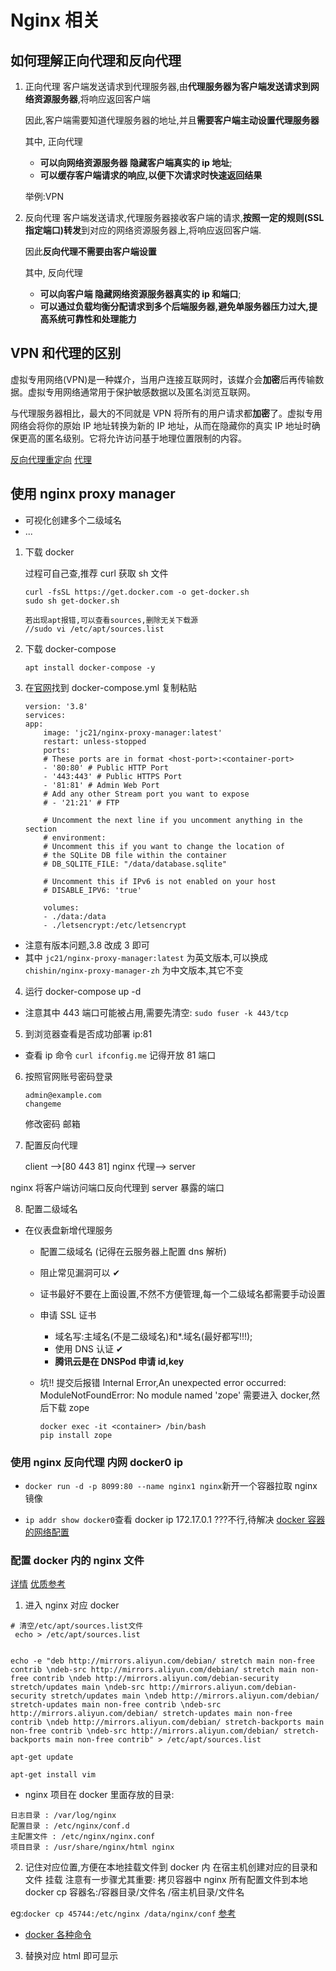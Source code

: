 # Nginx 相关

## 如何理解正向代理和反向代理

1. 正向代理
   客户端发送请求到代理服务器,由**代理服务器为客户端发送请求到网络资源服务器**,将响应返回客户端

   因此,客户端需要知道代理服务器的地址,并且**需要客户端主动设置代理服务器**

   其中, 正向代理

   - **可以向网络资源服务器 隐藏客户端真实的 ip 地址**;
   - **可以缓存客户端请求的响应,以便下次请求时快速返回结果**

   举例:VPN

2. 反向代理
   客户端发送请求,代理服务器接收客户端的请求,**按照一定的规则(SSL 指定端口)转发**到对应的网络资源服务器上,将响应返回客户端.

   因此**反向代理不需要由客户端设置**

   其中, 反向代理

   - **可以向客户端 隐藏网络资源服务器真实的 ip 和端口**;
   - **可以通过负载均衡分配请求到多个后端服务器,避免单服务器压力过大,提高系统可靠性和处理能力**

## VPN 和代理的区别

虚拟专用网络(VPN)是一种媒介，当用户连接互联网时，该媒介会**加密**后再传输数据。虚拟专用网络通常用于保护敏感数据以及匿名浏览互联网。

与代理服务器相比，最大的不同就是 VPN 将所有的用户请求都**加密**了。虚拟专用网络会将你的原始 IP 地址转换为新的 IP 地址，从而在隐藏你的真实 IP 地址时确保更高的匿名级别。它将允许访问基于地理位置限制的内容。

[反向代理重定向](https://blog.csdn.net/cbuy888/article/details/82625112)
[代理](https://zhuanlan.zhihu.com/p/451825018)

## 使用 nginx proxy manager

- 可视化创建多个二级域名
- ...

1. 下载 docker

   过程可自己查,推荐 curl 获取 sh 文件

   ```
   curl -fsSL https://get.docker.com -o get-docker.sh
   sudo sh get-docker.sh

   若出现apt报错,可以查看sources,删除无关下载源
   //sudo vi /etc/apt/sources.list
   ```

2. 下载 docker-compose
   ```
   apt install docker-compose -y
   ```
3. 在[官网](https://nginxproxymanager.com/setup/#running-the-app)找到 docker-compose.yml
   复制粘贴

   ```
   version: '3.8'
   services:
   app:
       image: 'jc21/nginx-proxy-manager:latest'
       restart: unless-stopped
       ports:
       # These ports are in format <host-port>:<container-port>
       - '80:80' # Public HTTP Port
       - '443:443' # Public HTTPS Port
       - '81:81' # Admin Web Port
       # Add any other Stream port you want to expose
       # - '21:21' # FTP

       # Uncomment the next line if you uncomment anything in the section
       # environment:
       # Uncomment this if you want to change the location of
       # the SQLite DB file within the container
       # DB_SQLITE_FILE: "/data/database.sqlite"

       # Uncomment this if IPv6 is not enabled on your host
       # DISABLE_IPV6: 'true'

       volumes:
       - ./data:/data
       - ./letsencrypt:/etc/letsencrypt
   ```

- 注意有版本问题,3.8 改成 3 即可
- 其中 `jc21/nginx-proxy-manager:latest` 为英文版本,可以换成 `chishin/nginx-proxy-manager-zh` 为中文版本,其它不变

4. 运行 docker-compose up -d

- 注意其中 443 端口可能被占用,需要先清空:
  `sudo fuser -k 443/tcp`

5. 到浏览器查看是否成功部署 ip:81

- 查看 ip 命令 `curl ifconfig.me`
  记得开放 81 端口

6. 按照官网账号密码登录

   ```
   admin@example.com
   changeme
   ```

   修改密码 邮箱

7. 配置反向代理

   client -->[80 443 81] nginx 代理--> server

nginx 将客户端访问端口反向代理到 server 暴露的端口

8. 配置二级域名

- 在仪表盘新增代理服务

  - 配置二级域名 (记得在云服务器上配置 dns 解析)
  - 阻止常见漏洞可以 ✔

  - 证书最好不要在上面设置,不然不方便管理,每一个二级域名都需要手动设置
  - 申请 SSL 证书
    - 域名写:主域名(不是二级域名)和\*.域名(最好都写!!!);
    - 使用 DNS 认证 ✔
    - **腾讯云是在 DNSPod 申请 id,key**
  - 坑!! 提交后报错 Internal Error,An unexpected error occurred:
    ModuleNotFoundError: No module named 'zope'
    需要进入 docker,然后下载 zope

    ```
    docker exec -it <container> /bin/bash
    pip install zope
    ```

### 使用 nginx 反向代理 内网 docker0 ip

- `docker run -d -p 8099:80 --name nginx1 nginx`新开一个容器拉取 nginx 镜像

* `ip addr show docker0`查看 docker ip 172.17.0.1
  ???不行,待解决
  [docker 容器的网络配置](https://blog.csdn.net/ithaibiantingsong/article/details/81386307)

### 配置 docker 内的 nginx 文件

[详情](https://blog.csdn.net/hnw13938056090/article/details/105782931)
[优质参考](https://blog.csdn.net/weixin_41887155/article/details/107251383)

1. 进入 nginx 对应 docker

```
# 清空/etc/apt/sources.list文件
 echo > /etc/apt/sources.list


echo -e "deb http://mirrors.aliyun.com/debian/ stretch main non-free contrib \ndeb-src http://mirrors.aliyun.com/debian/ stretch main non-free contrib \ndeb http://mirrors.aliyun.com/debian-security stretch/updates main \ndeb-src http://mirrors.aliyun.com/debian-security stretch/updates main \ndeb http://mirrors.aliyun.com/debian/ stretch-updates main non-free contrib \ndeb-src http://mirrors.aliyun.com/debian/ stretch-updates main non-free contrib \ndeb http://mirrors.aliyun.com/debian/ stretch-backports main non-free contrib \ndeb-src http://mirrors.aliyun.com/debian/ stretch-backports main non-free contrib" > /etc/apt/sources.list

apt-get update

apt-get install vim
```

- nginx 项目在 docker 里面存放的目录:

```
日志目录 : /var/log/nginx
配置目录 : /etc/nginx/conf.d
主配置文件 : /etc/nginx/nginx.conf
项目目录 : /usr/share/nginx/html nginx
```

2. 记住对应位置,方便在本地挂载文件到 docker 内
   在宿主机创建对应的目录和文件
   挂载
   注意有一步骤尤其重要:
   拷贝容器中 nginx 所有配置文件到本地
   docker cp 容器名:/容器目录/文件名 /宿主机目录/文件名

eg:`docker cp 45744:/etc/nginx /data/nginx/conf`
[参考](https://blog.csdn.net/qq_33469537/article/details/126586160)

- [docker 各种命令](https://blog.csdn.net/sxzlc/article/details/107676425)

3. 替换对应 html 即可显示
